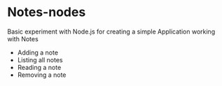 # Notes-nodes
Basic experiment  with Node.js for creating a simple Application working with Notes

* Adding a note 
* Listing all notes
* Reading a note 
* Removing a note
